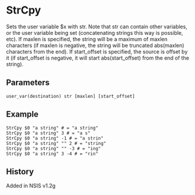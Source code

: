 # StrCpy

Sets the user variable $x with str. Note that str can contain other variables, or the user variable being set (concatenating strings this way is possible, etc). If maxlen is specified, the string will be a maximum of maxlen characters (if maxlen is negative, the string will be truncated abs(maxlen) characters from the end). If start\_offset is specified, the source is offset by it (if start\_offset is negative, it will start abs(start_offset) from the end of the string).

## Parameters

    user_var(destination) str [maxlen] [start_offset]

## Example

    StrCpy $0 "a string" # = "a string"
    StrCpy $0 "a string" 3 # = "a s"
    StrCpy $0 "a string" -1 # = "a strin"
    StrCpy $0 "a string" "" 2 # = "string"
    StrCpy $0 "a string" "" -3 # = "ing"
    StrCpy $0 "a string" 3 -4 # = "rin"

## History

Added in NSIS v1.2g
